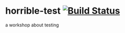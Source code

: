 # horrible-test [![Build Status](https://travis-ci.org/mohammedmatar/horrible-test.svg?branch=master)](https://travis-ci.org/mohammedmatar/horrible-test)
a workshop about testing
